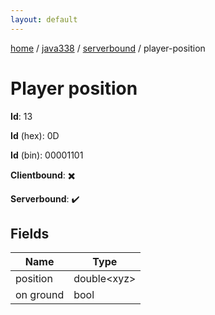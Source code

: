 ```yaml
---
layout: default
---
```


[home](/)  /  [java338](/protocol/java338)  /  [serverbound](/protocol/java338/serverbound)  /  player-position

# Player position

**Id**: 13

**Id** (hex): 0D

**Id** (bin): 00001101

**Clientbound**: ✖️

**Serverbound**: ✔️

## Fields

Name | Type
---|---
position | double&lt;xyz&gt;
on ground | bool
